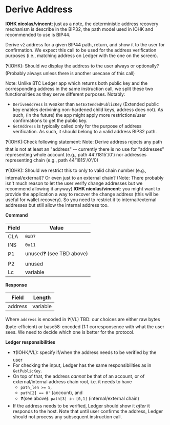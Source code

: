 # Derive Address

**IOHK nicolas/vincent**: just as a note, the deterministic address recovery mechanism is describe in the BIP32, the path model used in IOHK and recommended to use is BIP44.

Derive `v2` address for a given BIP44 path, return, and show it to the user for confirmation.
We expect this call to be used for the address verification purposes (i.e., matching address on Ledger with the one on the screen).

❓(IOHK): Should we display the address to the user always or optionally? (Probably always unless there is another usecase of this call)

Note: Unlike BTC Ledger app which returns both public key and the corresponding address in the same instruction call, we split these two functionalities as they serve different purposes. Notably:
- `DeriveAddress` is weaker than `GetExtendedPublicKey` (Extended public key enables derivining non-hardened child keys, address does not). As such, (in the future) the app might apply more restrictions/user confirmations to get the public key.
- `GetAddress` is typically called only for the purpose of address verification. As such, it should belong to a valid address BIP32 path.

❓(IOHK):Check following statement:
Note: Derive address rejects any path that is not at least an "address" -- currently there is no use for "addresses" representing whole account (e.g., path 44'/1815'/0') nor addresses representing chain (e.g., path 44'1815'/0'/0)

❓(IOHK): Should we restrict this to only to valid chain number (e.g., internal/external)? Or even just to an external chain? (Note: There probably isn't much reason to let the user verify change addresses but we recommend allowing it anyway)
**IOHK nicolas/vincent**: you might want to provide the application a way to recover the change address (this will be useful for wallet recovery). So you need to restrict it to internal/external addresses but still allow the internal address too.

**Command**

| Field | Value                   |
| ----- | ----------------------- |
| CLA   | `0xD7`                  |
| INS   | `0x11`                  |
| P1    | unused❓ (see TBD above) |
| P2    | unused                  |
| Lc    | variable                |

**Response**

| Field   | Length   |
| ------- | -------- |
| address | variable |

Where `address` is encoded in ❓(VL) TBD: our choices are either raw bytes (byte-efficient) or base58-encoded (1:1 corresponsence with what the user sees. We need to decide which one is better for the protocol.

**Ledger responsibilities**

- ❓(IOHK/VL): specify if/when the address needs to be verified by the user
- For checking the input, Ledger has the same responsibilities as in `GetPublicKey`.
- On top of that, the address *cannot* be that of an account, or of external/internal address chain root, i.e. it needs to have 
  - `path_len >= 5`,
  - `path[2] == 0'` (account), and
  - ❓(see above): `path[3] in [0,1]` (internal/external chain)
- If the address needs to be verified, Ledger should show it *after* it responds to the host. Note that until user confirms the address, Ledger should not process any subsequent instruction call.
